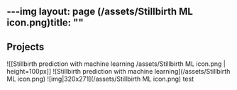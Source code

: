 ---img
layout: page
(/assets/Stillbirth ML icon.png)title: ""
---

## Projects 

![[Stillbirth prediction with machine learning /assets/Stillbirth ML icon.png | height=100px]]
![Stillbirth prediction with machine learning](/assets/Stillbirth ML icon.png)
![img|320x271](/assets/Stillbirth ML icon.png)
test
